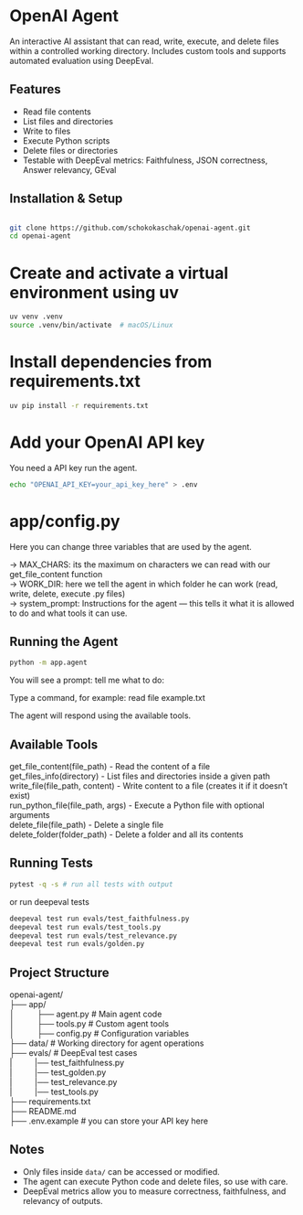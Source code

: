 # OpenAI Agent

An interactive AI assistant that can read, write, execute, and delete files within a controlled working directory. Includes custom tools and supports automated evaluation using DeepEval.

## Features

- Read file contents
- List files and directories
- Write to files
- Execute Python scripts
- Delete files or directories
- Testable with DeepEval metrics: Faithfulness, JSON correctness, Answer relevancy, GEval

## Installation & Setup
```bash

git clone https://github.com/schokokaschak/openai-agent.git
cd openai-agent
```

# Create and activate a virtual environment using uv
```bash
uv venv .venv
source .venv/bin/activate  # macOS/Linux
```
# Install dependencies from requirements.txt
```bash
uv pip install -r requirements.txt
```

# Add your OpenAI API key
You need a API key run the agent. 
```bash
echo "OPENAI_API_KEY=your_api_key_here" > .env
```
# app/config.py

Here you can change three variables that are used by the agent. 

-> MAX_CHARS: its the maximum on characters we can read with our get_file_content function  
-> WORK_DIR: here we tell the agent in which folder he can work (read, write, delete, execute .py files)  
-> system_prompt: Instructions for the agent — this tells it what it is allowed to do and what tools it can use.  

## Running the Agent
```bash
python -m app.agent
```
You will see a prompt:
tell me what to do:

Type a command, for example:
read file example.txt

The agent will respond using the available tools.

## Available Tools

get_file_content(file_path) - Read the content of a file  
get_files_info(directory) - List files and directories inside a given path  
write_file(file_path, content) - Write content to a file (creates it if it doesn’t exist)  
run_python_file(file_path, args) - Execute a Python file with optional arguments  
delete_file(file_path) - Delete a single file  
delete_folder(folder_path) - Delete a folder and all its contents  

## Running Tests
```bash
pytest -q -s # run all tests with output
```

or run deepeval tests 
```bash
deepeval test run evals/test_faithfulness.py
deepeval test run evals/test_tools.py
deepeval test run evals/test_relevance.py
deepeval test run evals/golden.py
```

## Project Structure

openai-agent/  
├── app/  
│&nbsp;&nbsp;&nbsp;&nbsp;&nbsp;&nbsp;&nbsp;&nbsp;&nbsp;&nbsp;├── agent.py          # Main agent code  
│&nbsp;&nbsp;&nbsp;&nbsp;&nbsp;&nbsp;&nbsp;&nbsp;&nbsp;&nbsp;├── tools.py          # Custom agent tools  
│&nbsp;&nbsp;&nbsp;&nbsp;&nbsp;&nbsp;&nbsp;&nbsp;&nbsp;&nbsp;├── config.py         # Configuration variables  
├── data/                 # Working directory for agent operations  
├── evals/                # DeepEval test cases  
|&nbsp;&nbsp;&nbsp;&nbsp;&nbsp;&nbsp;&nbsp;&nbsp;&nbsp;&nbsp;|── test_faithfulness.py  
|&nbsp;&nbsp;&nbsp;&nbsp;&nbsp;&nbsp;&nbsp;&nbsp;&nbsp;&nbsp;|── test_golden.py  
|&nbsp;&nbsp;&nbsp;&nbsp;&nbsp;&nbsp;&nbsp;&nbsp;&nbsp;&nbsp;|── test_relevance.py  
|&nbsp;&nbsp;&nbsp;&nbsp;&nbsp;&nbsp;&nbsp;&nbsp;&nbsp;&nbsp;|── test_tools.py  
├── requirements.txt  
├── README.md  
├── .env.example          # you can store your API key here  


## Notes 

- Only files inside `data/` can be accessed or modified.  
- The agent can execute Python code and delete files, so use with care.  
- DeepEval metrics allow you to measure correctness, faithfulness, and relevancy of outputs.  
